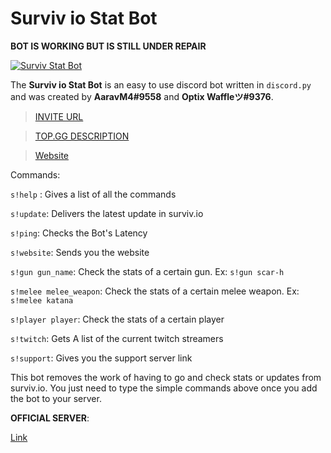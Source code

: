 # Surviv io Stat Bot 
**BOT IS WORKING BUT IS STILL UNDER REPAIR**

<a href="https://top.gg/bot/655541871006842891" >
  <img src="https://top.gg/api/widget/655541871006842891.svg" alt="Surviv Stat Bot" />
</a>

The **Surviv io Stat Bot** is an easy to use discord bot written in `discord.py` and was created by **AaravM4#9558** and **Optix Waffleツ#9376**.

> [INVITE URL](https://discordapp.com/api/oauth2/authorize?client_id=655541871006842891&permissions=0&scope=bot)

> [TOP.GG DESCRIPTION](https://top.gg/bot/655541871006842891)

> [Website](https://www.survivstatsbot.gq)

Commands:

`s!help` : Gives a list of all the commands

`s!update`: Delivers the latest update in surviv.io

`s!ping`: Checks the Bot's Latency

`s!website`: Sends you the website

`s!gun gun_name`: Check the stats of a certain gun. Ex: `s!gun scar-h`

`s!melee melee_weapon`: Check the stats of a certain melee weapon. Ex: `s!melee katana`

`s!player player`: Check the stats of a certain player

`s!twitch`: Gets A list of the current twitch streamers

`s!support`: Gives you the support server link


This bot removes the work of having to go and check stats or updates from surviv.io. You just need to type the simple commands above once you add the bot to your server.

**OFFICIAL SERVER**: 

[Link](https://discord.gg/rYJbBYHmce)
